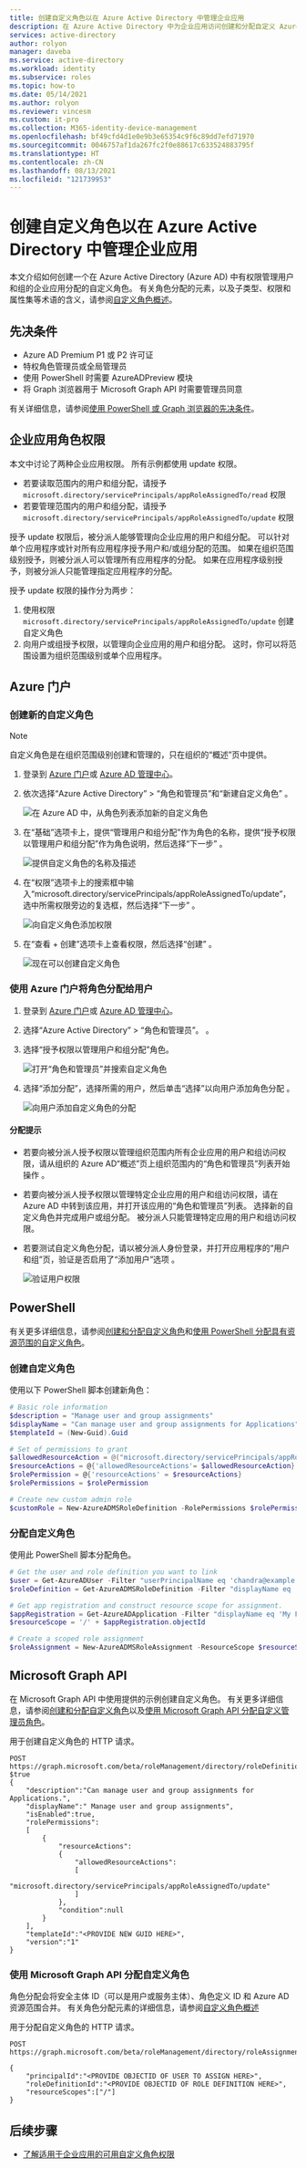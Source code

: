 ```yaml
---
title: 创建自定义角色以在 Azure Active Directory 中管理企业应用
description: 在 Azure Active Directory 中为企业应用访问创建和分配自定义 Azure AD 角色
services: active-directory
author: rolyon
manager: daveba
ms.service: active-directory
ms.workload: identity
ms.subservice: roles
ms.topic: how-to
ms.date: 05/14/2021
ms.author: rolyon
ms.reviewer: vincesm
ms.custom: it-pro
ms.collection: M365-identity-device-management
ms.openlocfilehash: bf49cfd4d1e0e9b3e65354c9f6c89dd7efd71970
ms.sourcegitcommit: 0046757af1da267fc2f0e88617c633524883795f
ms.translationtype: HT
ms.contentlocale: zh-CN
ms.lasthandoff: 08/13/2021
ms.locfileid: "121739953"
---
```

# <a name="create-custom-roles-to-manage-enterprise-apps-in-azure-active-directory"></a>创建自定义角色以在 Azure Active Directory 中管理企业应用

本文介绍如何创建一个在 Azure Active Directory (Azure AD) 中有权限管理用户和组的企业应用分配的自定义角色。 有关角色分配的元素，以及子类型、权限和属性集等术语的含义，请参阅[自定义角色概述](custom-overview.md)。

## <a name="prerequisites"></a>先决条件

- Azure AD Premium P1 或 P2 许可证
- 特权角色管理员或全局管理员
- 使用 PowerShell 时需要 AzureADPreview 模块
- 将 Graph 浏览器用于 Microsoft Graph API 时需要管理员同意

有关详细信息，请参阅[使用 PowerShell 或 Graph 浏览器的先决条件](prerequisites.md)。

## <a name="enterprise-app-role-permissions"></a>企业应用角色权限

本文中讨论了两种企业应用权限。 所有示例都使用 update 权限。

* 若要读取范围内的用户和组分配，请授予 `microsoft.directory/servicePrincipals/appRoleAssignedTo/read` 权限
* 若要管理范围内的用户和组分配，请授予 `microsoft.directory/servicePrincipals/appRoleAssignedTo/update` 权限

授予 update 权限后，被分派人能够管理向企业应用的用户和组分配。 可以针对单个应用程序或针对所有应用程序授予用户和/或组分配的范围。 如果在组织范围级别授予，则被分派人可以管理所有应用程序的分配。 如果在应用程序级别授予，则被分派人只能管理指定应用程序的分配。

授予 update 权限的操作分为两步：

1. 使用权限 `microsoft.directory/servicePrincipals/appRoleAssignedTo/update` 创建自定义角色
1. 向用户或组授予权限，以管理向企业应用的用户和组分配。 这时，你可以将范围设置为组织范围级别或单个应用程序。

## <a name="azure-portal"></a>Azure 门户

### <a name="create-a-new-custom-role"></a>创建新的自定义角色

>[!NOTE]
> 自定义角色是在组织范围级别创建和管理的，只在组织的“概述”页中提供。

1. 登录到 [Azure 门户](https://portal.azure.com)或 [Azure AD 管理中心](https://aad.portal.azure.com)。

1. 依次选择“Azure Active Directory” > “角色和管理员”和“新建自定义角色”  。

    ![在 Azure AD 中，从角色列表添加新的自定义角色](./media/custom-enterprise-apps/new-custom-role.png)

1. 在“基础”选项卡上，提供“管理用户和组分配”作为角色的名称，提供“授予权限以管理用户和组分配”作为角色说明，然后选择“下一步” 。

    ![提供自定义角色的名称及描述](./media/custom-enterprise-apps/role-name-and-description.png)

1. 在“权限”选项卡上的搜索框中输入“microsoft.directory/servicePrincipals/appRoleAssignedTo/update”，选中所需权限旁边的复选框，然后选择“下一步” 。

    ![向自定义角色添加权限](./media/custom-enterprise-apps/role-custom-permissions.png)

1. 在“查看 + 创建”选项卡上查看权限，然后选择“创建” 。

    ![现在可以创建自定义角色](./media/custom-enterprise-apps/role-custom-create.png)

### <a name="assign-the-role-to-a-user-using-the-azure-portal"></a>使用 Azure 门户将角色分配给用户

1. 登录到 [Azure 门户](https://portal.azure.com)或 [Azure AD 管理中心](https://aad.portal.azure.com)。

1. 选择“Azure Active Directory” > “角色和管理员”。 。

1. 选择“授予权限以管理用户和组分配”角色。

    ![打开“角色和管理员”并搜索自定义角色](./media/custom-enterprise-apps/select-custom-role.png)

1. 选择“添加分配”，选择所需的用户，然后单击“选择”以向用户添加角色分配 。

    ![向用户添加自定义角色的分配](./media/custom-enterprise-apps/assign-user-to-role.png)

#### <a name="assignment-tips"></a>分配提示

* 若要向被分派人授予权限以管理组织范围内所有企业应用的用户和组访问权限，请从组织的 Azure AD“概述”页上组织范围内的“角色和管理员”列表开始操作 。
* 若要向被分派人授予权限以管理特定企业应用的用户和组访问权限，请在 Azure AD 中转到该应用，并打开该应用的“角色和管理员”列表。 选择新的自定义角色并完成用户或组分配。 被分派人只能管理特定应用的用户和组访问权限。
* 若要测试自定义角色分配，请以被分派人身份登录，并打开应用程序的“用户和组”页，验证是否启用了“添加用户”选项 。

    ![验证用户权限](./media/custom-enterprise-apps/verify-user-permissions.png)

## <a name="powershell"></a>PowerShell

有关更多详细信息，请参阅[创建和分配自定义角色](custom-create.md)和[使用 PowerShell 分配具有资源范围的自定义角色](custom-assign-powershell.md)。

### <a name="create-a-custom-role"></a>创建自定义角色

使用以下 PowerShell 脚本创建新角色：

```PowerShell
# Basic role information
$description = "Manage user and group assignments"
$displayName = "Can manage user and group assignments for Applications"
$templateId = (New-Guid).Guid

# Set of permissions to grant
$allowedResourceAction = @("microsoft.directory/servicePrincipals/appRoleAssignedTo/update")
$resourceActions = @{'allowedResourceActions'= $allowedResourceAction}
$rolePermission = @{'resourceActions' = $resourceActions}
$rolePermissions = $rolePermission

# Create new custom admin role
$customRole = New-AzureADMSRoleDefinition -RolePermissions $rolePermissions -DisplayName $displayName -Description $description -TemplateId $templateId -IsEnabled $true
```

### <a name="assign-the-custom-role"></a>分配自定义角色

使用此 PowerShell 脚本分配角色。

```powershell
# Get the user and role definition you want to link
$user = Get-AzureADUser -Filter "userPrincipalName eq 'chandra@example.com'"
$roleDefinition = Get-AzureADMSRoleDefinition -Filter "displayName eq 'Manage user and group assignments'"

# Get app registration and construct resource scope for assignment.
$appRegistration = Get-AzureADApplication -Filter "displayName eq 'My Filter Photos'"
$resourceScope = '/' + $appRegistration.objectId

# Create a scoped role assignment
$roleAssignment = New-AzureADMSRoleAssignment -ResourceScope $resourceScope -RoleDefinitionId $roleDefinition.Id -PrincipalId $user.objectId
```

## <a name="microsoft-graph-api"></a>Microsoft Graph API

在 Microsoft Graph API 中使用提供的示例创建自定义角色。 有关更多详细信息，请参阅[创建和分配自定义角色](custom-create.md)以及[使用 Microsoft Graph API 分配自定义管理员角色](custom-assign-graph.md)。

用于创建自定义角色的 HTTP 请求。

```HTTP
POST
https://graph.microsoft.com/beta/roleManagement/directory/roleDefinitionsIsEnabled $true
{
    "description":"Can manage user and group assignments for Applications.",
    "displayName":" Manage user and group assignments",
    "isEnabled":true,
    "rolePermissions":
    [
        {
            "resourceActions":
            {
                "allowedResourceActions":
                [
                    "microsoft.directory/servicePrincipals/appRoleAssignedTo/update"
                ]
            },
            "condition":null
        }
    ],
    "templateId":"<PROVIDE NEW GUID HERE>",
    "version":"1"
}
```

### <a name="assign-the-custom-role-using-the-microsoft-graph-api"></a>使用 Microsoft Graph API 分配自定义角色

角色分配会将安全主体 ID（可以是用户或服务主体）、角色定义 ID 和 Azure AD 资源范围合并。 有关角色分配元素的详细信息，请参阅[自定义角色概述](custom-overview.md)

用于分配自定义角色的 HTTP 请求。

```HTTP
POST https://graph.microsoft.com/beta/roleManagement/directory/roleAssignments

{
    "principalId":"<PROVIDE OBJECTID OF USER TO ASSIGN HERE>",
    "roleDefinitionId":"<PROVIDE OBJECTID OF ROLE DEFINITION HERE>",
    "resourceScopes":["/"]
}
```

## <a name="next-steps"></a>后续步骤

* [了解适用于企业应用的可用自定义角色权限](custom-enterprise-app-permissions.md)
